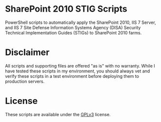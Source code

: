 # SharePoint 2010 STIG Scripts
PowerShell scripts to automatically apply the SharePoint 2010, IIS 7 Server, and IIS 7 Site Defense Information Systems Agency (DISA) Security Technical Implementation Guides (STIGs) to SharePoint 2010 farms.

# Disclaimer
All scripts and supporting files are offered "as is" with no warranty. While I have tested these scripts in my environment, you should always vet and verify these scripts in a test environment before deploying them to production servers.

# License
These scripts are available under the [GPLv3](http://www.gnu.org/copyleft/gpl.html) license.